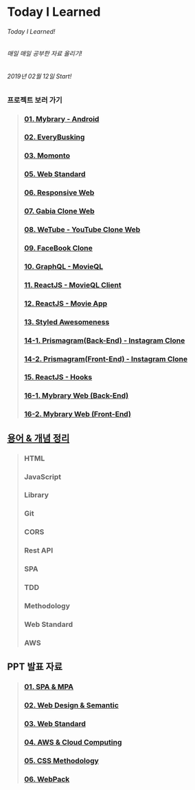 # Today I Learned

###### Today I Learned!

###### 매일 매일 공부한 자료 올리기!

###### 2019년 02월 12일 Start!

### 프로젝트 보러 가기

> ### [01. Mybrary - Android](https://github.com/engus93/android_portfolio_mybrary/)
>
> ### [02. EveryBusking](https://github.com/engus93/php_portfolio_everybusking/)
>
> ### [03. Momonto](https://github.com/engus93/engus93.github.io/)
>
> ### [05. Web Standard](https://github.com/engus93/webStandard_basic/)
>
> ### [06. Responsive Web](https://github.com/engus93/responsiveWebBasic/)
>
> ### [07. Gabia Clone Web](https://github.com/engus93/gabiaCloneWeb)
>
> ### [08. WeTube - YouTube Clone Web](https://github.com/engus93/Wetube_clone)
>
> ### [09. FaceBook Clone](https://github.com/engus93/Facebook_clone)
>
> ### [10. GraphQL - MovieQL](https://github.com/engus93/MovieQL)
>
> ### [11. ReactJS - MovieQL Client](https://github.com/engus93/MovieQL_Client)
>
> ### [12. ReactJS - Movie App](https://github.com/engus93/ReactJS_Movie_App/)
>
> ### [13. Styled Awesomeness](https://github.com/engus93/styled-awesomeness)
>
> ### [14-1. Prismagram(Back-End) - Instagram Clone](https://github.com/engus93/prismagram-backend)
>
> ### [14-2. Prismagram(Front-End) - Instagram Clone](https://github.com/engus93/prismagram-frontend)
>
> ### [15. ReactJS - Hooks](https://github.com/engus93/react-hooks)
>
> ### [16-1. Mybrary Web (Back-End)](https://github.com/engus93/mybraryWeb-backend)
>
> ### [16-2. Mybrary Web (Front-End)](https://github.com/engus93/mybraryWeb-frontend)

## [용어 & 개념 정리](Document/README.md)

> ### HTML
>
> ### JavaScript
>
> ### Library
>
> ### Git
>
> ### CORS
>
> ### Rest API
>
> ### SPA
>
> ### TDD
>
> ### Methodology
>
> ### Web Standard
>
> ### AWS

## PPT 발표 자료

> ### [01. SPA & MPA](https://docs.google.com/presentation/d/1C1C0rFBdZA1elzCru_7F26fzOHHDTgbxIZKANe7bGSc/edit?usp=sharing)
>
> ### [02. Web Design & Semantic](https://docs.google.com/presentation/d/1VfhHuRTBzVNfWJG_eQmXDqvSZ0AEiXMdqEWVNfYafYI/edit?usp=sharing)
>
> ### [03. Web Standard](https://docs.google.com/presentation/d/1rEkL7xeXF305zfKGlV6NfUGEdrwaX3-YewJESeH2T3s/edit?usp=sharing)
>
> ### [04. AWS & Cloud Computing](https://docs.google.com/presentation/d/11T85ym5Uzf0sfLkDCRgLtVtja5IvF-QGJVPsl3xIWcg/edit?usp=sharing)
>
> ### [05. CSS Methodology](https://docs.google.com/presentation/d/1t8aAvEhdvj56k9Z1eYqhcpZLJXs96Qw9vbXLPtOuVAY/edit?usp=sharing)
>
> ### [06. WebPack](https://docs.google.com/presentation/d/1V5LtYdGI8dJBdB6rAHb3T_v2VM-Mb_QXNal5RrF8kK4/edit?usp=sharing)
